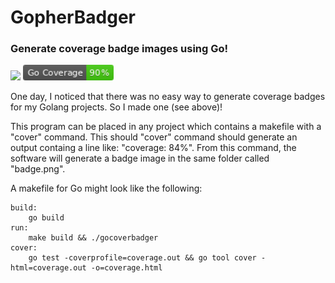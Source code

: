 # GopherBadger
### Generate coverage badge images using Go!

<img src="https://ci.jpoles1.com/api/badges/jpoles1/gopherbadger/status.svg" height="25"/>     <img src="https://raw.githubusercontent.com/jpoles1/gopherbadger/master/coverage_badge.png" height="25"/>

One day, I noticed that there was no easy way to generate coverage badges for my Golang projects. So I made one (see above)! 

This program can be placed in any project which contains a makefile with a "cover" command. This should "cover" command should generate an output containg a line like: "coverage: 84%". From this command, the software will generate a badge image in the same folder called "badge.png".

A makefile for Go might look like the following:

```
build:
	go build
run:
	make build && ./gocoverbadger
cover:
	go test -coverprofile=coverage.out && go tool cover -html=coverage.out -o=coverage.html
```
